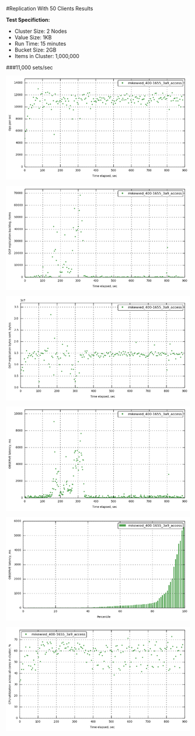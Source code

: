#Replication With 50 Clients Results

**Test Specifiction:**

* Cluster Size: 2 Nodes
* Value Size: 1KB
* Run Time: 15 minutes
* Bucket Size: 2GB
* Items in Cluster: 1,000,000

###11,000 sets/sec

![11k-ops-replication](images/replication_50_clients/11k_ops.png)

![11k-items-replication](images/replication_50_clients/11k_items.png)

![11k-bytes-replication](images/replication_50_clients/11k_bytes.png)

![11k-latency_raw-replication](images/replication_50_clients/11k_latency_raw.png)

![11k-latency_perc-replication](images/replication_50_clients/11k_latency_perc.png)

![11k-cpu-replication](images/replication_50_clients/11k_cpu.png)
